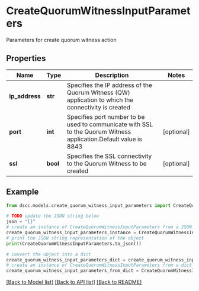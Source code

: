 # CreateQuorumWitnessInputParameters

Parameters for create quorum witness action

## Properties

Name | Type | Description | Notes
------------ | ------------- | ------------- | -------------
**ip_address** | **str** | Specifies the IP address of the Quorum Witness (QW) application to which the connectivity is created | 
**port** | **int** | Specifies port number to be used to communicate with SSL to the Quorum Witness application.Default value is 8843 | [optional] 
**ssl** | **bool** | Specifies the SSL connectivity to the Quorum Witness to be created | [optional] 

## Example

```python
from dscc.models.create_quorum_witness_input_parameters import CreateQuorumWitnessInputParameters

# TODO update the JSON string below
json = "{}"
# create an instance of CreateQuorumWitnessInputParameters from a JSON string
create_quorum_witness_input_parameters_instance = CreateQuorumWitnessInputParameters.from_json(json)
# print the JSON string representation of the object
print(CreateQuorumWitnessInputParameters.to_json())

# convert the object into a dict
create_quorum_witness_input_parameters_dict = create_quorum_witness_input_parameters_instance.to_dict()
# create an instance of CreateQuorumWitnessInputParameters from a dict
create_quorum_witness_input_parameters_from_dict = CreateQuorumWitnessInputParameters.from_dict(create_quorum_witness_input_parameters_dict)
```
[[Back to Model list]](../README.md#documentation-for-models) [[Back to API list]](../README.md#documentation-for-api-endpoints) [[Back to README]](../README.md)


